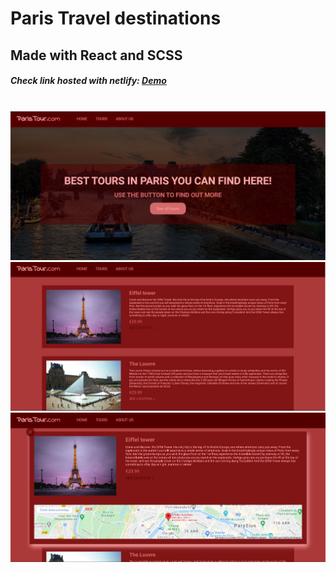 <h1>Paris Travel destinations</h1>
<h2>Made with React and SCSS</h2>
<h5>Check link hosted with netlify: <span> <a href="https://paris-tours.netlify.app/" target="_blank">Demo</a> </span> </h5>
<br/>
<img src="src/gitImg/image1.JPG" width="1080">
<img src="src/gitImg/image2.JPG" width="1080">
<img src="src/gitImg/image3.JPG" width="1080">
